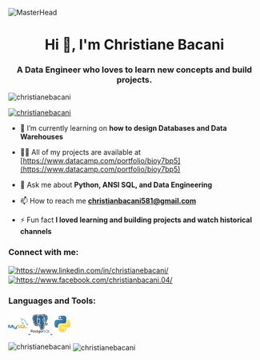 ![MasterHead](https://ardas-it.com/uploads/images/blogs/giph.gif)
<h1 align="center">Hi 👋, I'm Christiane Bacani</h1>
<h3 align="center">A Data Engineer who loves to learn new concepts and build projects.</h3>

<p align="left"> <img src="https://komarev.com/ghpvc/?username=christianebacani&label=Profile%20views&color=0e75b6&style=flat" alt="christianebacani" /> </p>

<p align="left"> <a href="https://github.com/ryo-ma/github-profile-trophy"><img src="https://github-profile-trophy.vercel.app/?username=christianebacani" alt="christianebacani" /></a> </p>

- 🌱 I’m currently learning on **how to design Databases and Data Warehouses**

- 👨‍💻 All of my projects are available at [https://www.datacamp.com/portfolio/bioy7bp5](https://www.datacamp.com/portfolio/bioy7bp5)

- 💬 Ask me about **Python, ANSI SQL, and Data Engineering**

- 📫 How to reach me **christianbacani581@gmail.com**

- ⚡ Fun fact **I loved learning and building projects and watch historical channels**

<h3 align="left">Connect with me:</h3>
<p align="left">
<a href="https://linkedin.com/in/https://www.linkedin.com/in/christianebacani/" target="blank"><img align="center" src="https://raw.githubusercontent.com/rahuldkjain/github-profile-readme-generator/master/src/images/icons/Social/linked-in-alt.svg" alt="https://www.linkedin.com/in/christianebacani/" height="30" width="40" /></a>
<a href="https://fb.com/https://www.facebook.com/christianbacani.04/" target="blank"><img align="center" src="https://raw.githubusercontent.com/rahuldkjain/github-profile-readme-generator/master/src/images/icons/Social/facebook.svg" alt="https://www.facebook.com/christianbacani.04/" height="30" width="40" /></a>
</p>

<h3 align="left">Languages and Tools:</h3>
<p align="left"> <a href="https://www.mysql.com/" target="_blank" rel="noreferrer"> <img src="https://raw.githubusercontent.com/devicons/devicon/master/icons/mysql/mysql-original-wordmark.svg" alt="mysql" width="40" height="40"/> </a> <a href="https://www.postgresql.org" target="_blank" rel="noreferrer"> <img src="https://raw.githubusercontent.com/devicons/devicon/master/icons/postgresql/postgresql-original-wordmark.svg" alt="postgresql" width="40" height="40"/> </a> <a href="https://www.python.org" target="_blank" rel="noreferrer"> <img src="https://raw.githubusercontent.com/devicons/devicon/master/icons/python/python-original.svg" alt="python" width="40" height="40"/> </a> </p>

<p><img align="left" src="https://github-readme-stats.vercel.app/api/top-langs?username=christianebacani&show_icons=true&locale=en&layout=compact" alt="christianebacani" /></p>

<p>&nbsp;<img align="center" src="https://github-readme-stats.vercel.app/api?username=christianebacani&show_icons=true&locale=en" alt="christianebacani" /></p>
